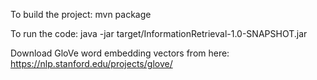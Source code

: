 To build the project: mvn package

To run the code: java -jar target/InformationRetrieval-1.0-SNAPSHOT.jar

Download GloVe word embedding vectors from here: https://nlp.stanford.edu/projects/glove/
